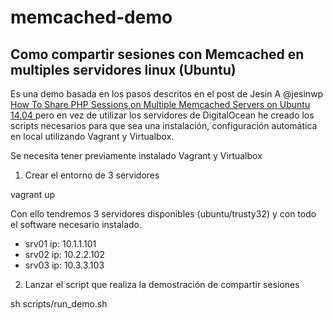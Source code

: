 # memcached-demo

## Como compartir sesiones con Memcached en multiples servidores linux (Ubuntu)

Es una demo basada en los pasos descritos en el post de  Jesin A @jesinwp  [How To Share PHP Sessions on Multiple Memcached Servers on Ubuntu 14.04 ](https://www.digitalocean.com/community/tutorials/how-to-share-php-sessions-on-multiple-memcached-servers-on-ubuntu-14-04)
pero en vez de utilizar los servidores de DigitalOcean he creado los scripts necesarios para que sea una instalación, configuración automática en local utilizando Vagrant y Virtualbox.

Se necesita tener previamente instalado Vagrant y Virtualbox

1)  Crear el entorno de 3 servidores 

  vagrant up

Con ello tendremos 3 servidores disponibles (ubuntu/trusty32) y con todo el software necesario instalado.

* srv01 ip: 10.1.1.101
* srv02 ip: 10.2.2.102
* srv03 ip: 10.3.3.103


2) Lanzar el script que realiza la demostración de compartir sesiones

  sh scripts/run_demo.sh
